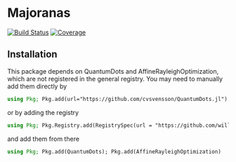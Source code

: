 # Majoranas

[![Build Status](https://github.com/williamesamuelson/Majoranas.jl/actions/workflows/CI.yml/badge.svg?branch=main)](https://github.com/williamesamuelson/Majoranas.jl/actions/workflows/CI.yml?query=branch%3Amain)
[![Coverage](https://codecov.io/gh/williamesamuelson/Majoranas.jl/branch/main/graph/badge.svg)](https://codecov.io/gh/williamesamuelson/Majoranas.jl)

## Installation
This package depends on QuantumDots and AffineRayleighOptimization, which are not registered in the general registry. You may need to manually add them directly by

```julia
using Pkg; Pkg.add(url="https://github.com/cvsvensson/QuantumDots.jl"); Pkg.add(url="https://github.com/williamesamuelson/AffineRayleighOptimization.jl")
```
or by adding the registry
```julia
using Pkg; Pkg.Registry.add(RegistrySpec(url = "https://github.com/williamesamuelson/PackageRegistry"))
```
and add them from there
```julia
using Pkg; Pkg.add(QuantumDots); Pkg.add(AffineRayleighOptimization)
```
